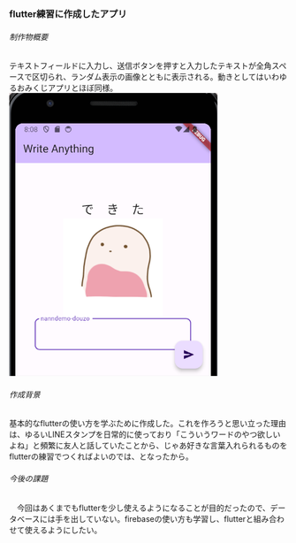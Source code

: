 <h3>flutter練習に作成したアプリ</h3>
<h6>制作物概要</h6>
  テキストフィールドに入力し、送信ボタンを押すと入力したテキストが全角スペースで区切られ、ランダム表示の画像とともに表示される。動きとしてはいわゆるおみくじアプリとほぼ同様。
<br>
<img src=./screen.png alt="">

<h6>作成背景</h6>
  基本的なflutterの使い方を学ぶために作成した。これを作ろうと思い立った理由は、ゆるいLINEスタンプを日常的に使っており「こういうワードのやつ欲しいよね」と頻繁に友人と話していたことから、じゃあ好きな言葉入れられるものをflutterの練習でつくればよいのでは、となったから。

<h6>今後の課題</h6>
　今回はあくまでもflutterを少し使えるようになることが目的だったので、データベースには手を出していない。firebaseの使い方も学習し、flutterと組み合わせて使えるようにしたい。
